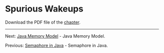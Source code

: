 # Spurious Wakeups

Download the PDF file of the [chapter](chapter_23.pdf).

<hr>

Next: [Java Memory Model](chapter_24.md "Java Memory Model") - Java Memory Model.

Previous: [Semaphore in Java](chapter_22.md "Semaphore in Java") - Semaphore in Java.